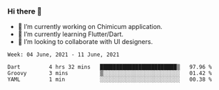 ### Hi there 👋

<!--
**devcat37/devcat37** is a ✨ _special_ ✨ repository because its `README.md` (this file) appears on your GitHub profile.-->


- 🔭 I’m currently working on Chimicum application.
- 🌱 I’m currently learning Flutter/Dart.
- 👯 I’m looking to collaborate with UI designers.
<!-- - 🤔 I’m looking for help with ... -->

<!--START_SECTION:waka-->
```text
Week: 04 June, 2021 - 11 June, 2021

Dart         4 hrs 32 mins   ████████████████████████▒   97.96 % 
Groovy       3 mins          ▒░░░░░░░░░░░░░░░░░░░░░░░░   01.42 % 
YAML         1 min           ░░░░░░░░░░░░░░░░░░░░░░░░░   00.38 % 
```
<!--END_SECTION:waka-->
